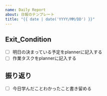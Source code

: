 ```yaml
---
name: Daily Report
about: 日報のテンプレート
title: "{{ date | date('YYYY/MM/DD') }}"
---
```


## Exit_Condition
- [ ] 明日の決まっている予定をplannerに記入する
- [ ] 作業タスクをplannerに記入する

## 振り返り
- [ ] 今日学んだことわかったこと書き留める
